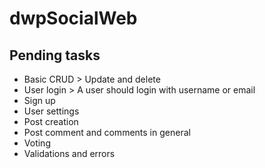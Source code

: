 # dwpSocialWeb

## Pending tasks

- Basic CRUD > Update and delete
- User login > A user should login with username or email
- Sign up
- User settings
- Post creation
- Post comment and comments in general
- Voting
- Validations and errors
